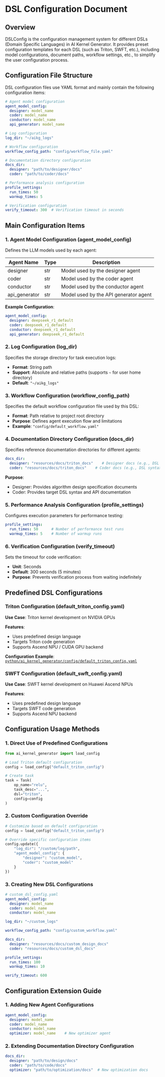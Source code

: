# DSL Configuration Document

## Overview

DSLConfig is the configuration management system for different DSLs (Domain Specific Languages) in AI Kernel Generator. It provides preset configuration templates for each DSL (such as Triton, SWFT, etc.), including model configurations, document paths, workflow settings, etc., to simplify the user configuration process.

## Configuration File Structure

DSL configuration files use YAML format and mainly contain the following configuration items:

```yaml
# Agent model configuration
agent_model_config:
  designer: model_name
  coder: model_name
  conductor: model_name
  api_generator: model_name

# Log configuration
log_dir: "~/aikg_logs"

# Workflow configuration
workflow_config_path: "config/workflow_file.yaml"

# Documentation directory configuration
docs_dir:
  designer: "path/to/designer/docs"
  coder: "path/to/coder/docs"

# Performance analysis configuration
profile_settings:
  run_times: 50
  warmup_times: 5

# Verification configuration
verify_timeout: 300  # Verification timeout in seconds
```

## Main Configuration Items

### 1. Agent Model Configuration (agent_model_config)

Defines the LLM models used by each agent:

| Agent Name | Type | Description |
|------------|------|-------------|
| designer | str | Model used by the designer agent |
| coder | str | Model used by the coder agent |
| conductor | str | Model used by the conductor agent |
| api_generator | str | Model used by the API generator agent |

**Example Configuration**:
```yaml
agent_model_config:
  designer: deepseek_r1_default
  coder: deepseek_r1_default
  conductor: deepseek_r1_default
  api_generator: deepseek_r1_default
```

### 2. Log Configuration (log_dir)

Specifies the storage directory for task execution logs:

- **Format**: String path
- **Support**: Absolute and relative paths (supports `~` for user home directory)
- **Default**: `"~/aikg_logs"`

### 3. Workflow Configuration (workflow_config_path)

Specifies the default workflow configuration file used by this DSL:

- **Format**: Path relative to project root directory
- **Purpose**: Defines agent execution flow and limitations
- **Example**: `"config/default_workflow.yaml"`

### 4. Documentation Directory Configuration (docs_dir)

Specifies reference documentation directories for different agents:

```yaml
docs_dir:
  designer: "resources/docs/triton_docs"    # Designer docs (e.g., DSL syntax)
  coder: "resources/docs/triton_docs"    # Coder docs (e.g., DSL syntax)
```

**Purpose**:
- Designer: Provides algorithm design specification documents
- Coder: Provides target DSL syntax and API documentation

### 5. Performance Analysis Configuration (profile_settings)

Configures execution parameters for performance testing:

```yaml
profile_settings:
  run_times: 50      # Number of performance test runs
  warmup_times: 5    # Number of warmup runs
```

### 6. Verification Configuration (verify_timeout)

Sets the timeout for code verification:

- **Unit**: Seconds
- **Default**: 300 seconds (5 minutes)
- **Purpose**: Prevents verification process from waiting indefinitely

## Predefined DSL Configurations

### Triton Configuration (default_triton_config.yaml)

**Use Case**: Triton kernel development on NVIDIA GPUs

**Features**:
- Uses predefined design language
- Targets Triton code generation
- Supports Ascend NPU / CUDA GPU backend

**Configuration Example**: [`python/ai_kernel_generator/config/default_triton_config.yaml`](../python/ai_kernel_generator/config/default_triton_config.yaml)

### SWFT Configuration (default_swft_config.yaml)

**Use Case**: SWFT kernel development on Huawei Ascend NPUs

**Features**:
- Uses predefined design language
- Targets SWFT code generation
- Supports Ascend NPU backend

## Configuration Usage Methods

### 1. Direct Use of Predefined Configurations

```python
from ai_kernel_generator import load_config

# Load Triton default configuration
config = load_config("default_triton_config")

# Create task
task = Task(
    op_name="relu",
    task_desc="...",
    dsl="triton",
    config=config
)
```

### 2. Custom Configuration Override

```python
# Customize based on default configuration
config = load_config("default_triton_config")

# Override specific configuration items
config.update({
    "log_dir": "/custom/log/path",
    "agent_model_config": {
        "designer": "custom_model",
        "coder": "custom_model"
    }
})
```

### 3. Creating New DSL Configurations

```yaml
# custom_dsl_config.yaml
agent_model_config:
  designer: model_name
  coder: model_name
  conductor: model_name

log_dir: "~/custom_logs"

workflow_config_path: "config/custom_workflow.yaml"

docs_dir:
  designer: "resources/docs/custom_design_docs"
  coder: "resources/docs/custom_dsl_docs"

profile_settings:
  run_times: 100
  warmup_times: 10

verify_timeout: 600
```

## Configuration Extension Guide

### 1. Adding New Agent Configurations

```yaml
agent_model_config:
  designer: model_name
  coder: model_name
  conductor: model_name
  optimizer: model_name    # New optimizer agent
```

### 2. Extending Documentation Directory Configuration

```yaml
docs_dir:
  designer: "path/to/design/docs"
  coder: "path/to/code/docs"
  optimizer: "path/to/optimization/docs"  # New optimization docs
```
